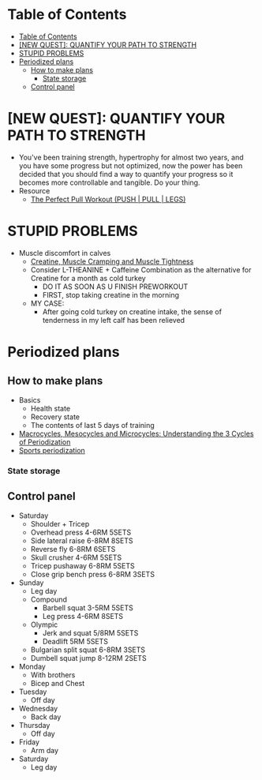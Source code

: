 # Table of Contents
- [Table of Contents](#table-of-contents)
- [\[NEW QUEST\]: QUANTIFY YOUR PATH TO STRENGTH](#new-quest-quantify-your-path-to-strength)
- [STUPID PROBLEMS](#stupid-problems)
- [Periodized plans](#periodized-plans)
  - [How to make plans](#how-to-make-plans)
    - [State storage](#state-storage)
  - [Control panel](#control-panel)

# \[NEW QUEST\]: QUANTIFY YOUR PATH TO STRENGTH
- You've been training strength, hypertrophy for almost two years, and you have some progress but not optimized, now the power has been decided that you should find a way to quantify your progress so it becomes more controllable and tangible. Do your thing.
- Resource
  - [The Perfect Pull Workout (PUSH | PULL | LEGS)](https://www.youtube.com/watch?v=IOl42YpK_Es)

# STUPID PROBLEMS
- Muscle discomfort in calves
  - [Creatine, Muscle Cramping and Muscle Tightness](http://www.andersenchiro.com/Creatine,%20Muscle%20Cramping%20and%20Muscle%20Tightness.htm)
  - Consider L-THEANINE + Caffeine Combination as the alternative for Creatine for a month as cold turkey 
    - DO IT AS SOON AS U FINISH PREWORKOUT
    - FIRST, stop taking creatine in the morning
  - MY CASE:
    - After going cold turkey on creatine intake, the sense of tenderness in my left calf has been relieved

# Periodized plans
## How to make plans
- Basics
  - Health state
  - Recovery state
  - The contents of last 5 days of training
- [Macrocycles, Mesocycles and Microcycles: Understanding the 3 Cycles of Periodization](https://www.trainingpeaks.com/blog/macrocycles-mesocycles-and-microcycles-understanding-the-3-cycles-of-periodization/#:~:text=A%20mesocycle%20refers%20to%20a,usually%20a%20week%20of%20training.)
- [Sports periodization](https://en.wikipedia.org/wiki/Sports_periodization#:~:text=The%20microcycle%20is%20generally%20up,representing%20a%20year%20or%20two.)
### State storage
## Control panel
- Saturday
  - Shoulder + Tricep
  - Overhead press 4-6RM 5SETS
  - Side lateral raise 6-8RM 8SETS
  - Reverse fly 6-8RM 6SETS
  - Skull crusher 4-6RM 5SETS
  - Tricep pushaway 6-8RM 5SETS
  - Close grip bench press 6-8RM 3SETS
- Sunday
  - Leg day
  - Compound
    - Barbell squat 3-5RM 5SETS
    - Leg press 4-6RM 8SETS
  - Olympic
    - Jerk and squat 5/8RM 5SETS
    - Deadlift 5RM 5SETS
  - Bulgarian split squat 6-8RM 3SETS
  - Dumbell squat jump 8-12RM 2SETS
- Monday
  - With brothers
  - Bicep and Chest
- Tuesday
  - Off day
- Wednesday
  - Back day
- Thursday 
  - Off day
- Friday
  - Arm day
- Saturday
  - Leg day